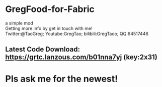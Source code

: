 # GregFood-for-Fabric
a simple mod
<br>Getting more info by get in touch with me!<br>
Twitter:@TaoGreg; Youtube:GregTao; bilibili:GregTaoo; QQ:64517446
<br>
## Latest Code Download: https://grtc.lanzous.com/b01nna7yj (key:2x31)
# Pls ask me for the newest!

